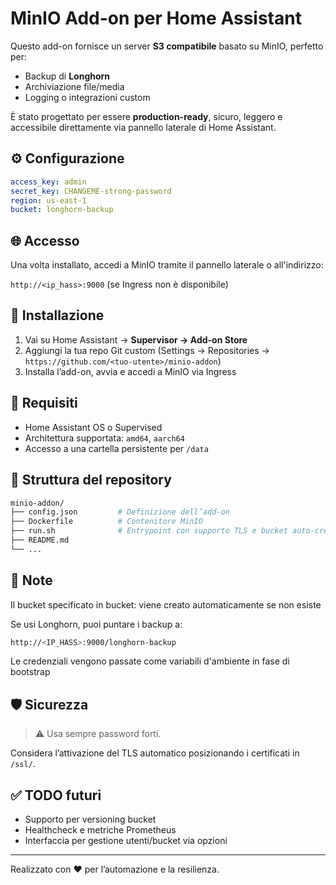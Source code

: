 # MinIO Add-on per Home Assistant

Questo add-on fornisce un server **S3 compatibile** basato su MinIO, perfetto per:

- Backup di **Longhorn**
- Archiviazione file/media
- Logging o integrazioni custom

È stato progettato per essere **production-ready**, sicuro, leggero e accessibile direttamente via pannello laterale di Home Assistant.

## ⚙️ Configurazione

```yaml
access_key: admin
secret_key: CHANGEME-strong-password
region: us-east-1
bucket: longhorn-backup
```

## 🌐 Accesso

Una volta installato, accedi a MinIO tramite il pannello laterale o all'indirizzo:

`http://<ip_hass>:9000` (se Ingress non è disponibile)

## 🚀 Installazione

1. Vai su Home Assistant → **Supervisor → Add-on Store**
2. Aggiungi la tua repo Git custom (Settings → Repositories → `https://github.com/<tuo-utente>/minio-addon`)
3. Installa l’add-on, avvia e accedi a MinIO via Ingress

## 🧾 Requisiti

- Home Assistant OS o Supervised
- Architettura supportata: `amd64`, `aarch64`
- Accesso a una cartella persistente per `/data`

## 📂 Struttura del repository

```bash
minio-addon/
├── config.json         # Definizione dell’add-on
├── Dockerfile          # Contenitore MinIO
├── run.sh              # Entrypoint con supporto TLS e bucket auto-creation
├── README.md
└── ...
```

## 🧠 Note
Il bucket specificato in bucket: viene creato automaticamente se non esiste

Se usi Longhorn, puoi puntare i backup a:

```bash
http://<IP_HASS>:9000/longhorn-backup
```
Le credenziali vengono passate come variabili d'ambiente in fase di bootstrap

## 🛡 Sicurezza
> ⚠️ Usa sempre password forti.

Considera l’attivazione del TLS automatico posizionando i certificati in `/ssl/`.

## ✅ TODO futuri
- Supporto per versioning bucket
- Healthcheck e metriche Prometheus
- Interfaccia per gestione utenti/bucket via opzioni

---
Realizzato con ❤️ per l’automazione e la resilienza.